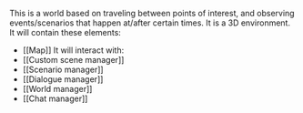 This is a world based on traveling between points of interest, and observing events/scenarios that happen at/after certain times.
It is a 3D environment. It will contain these elements:
- [[Map]]
It will interact with:
- [[Custom scene manager]]
- [[Scenario manager]]
- [[Dialogue manager]]
- [[World manager]]
- [[Chat manager]]